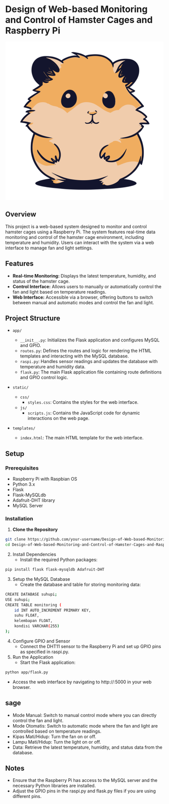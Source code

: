 # Design of Web-based Monitoring and Control of Hamster Cages and Raspberry Pi

![images-hamster](static/images/hamster.png)<br/>

## Overview

This project is a web-based system designed to monitor and control hamster cages using a Raspberry Pi. The system features real-time data monitoring and control of the hamster cage environment, including temperature and humidity. Users can interact with the system via a web interface to manage fan and light settings.

## Features

- **Real-time Monitoring:** Displays the latest temperature, humidity, and status of the hamster cage.
- **Control Interface:** Allows users to manually or automatically control the fan and light based on temperature readings.
- **Web Interface:** Accessible via a browser, offering buttons to switch between manual and automatic modes and control the fan and light.

## Project Structure

- `app/`

  - `__init__.py`: Initializes the Flask application and configures MySQL and GPIO.
  - `routes.py`: Defines the routes and logic for rendering the HTML templates and interacting with the MySQL database.
  - `raspi.py`: Handles sensor readings and updates the database with temperature and humidity data.
  - `flask.py`: The main Flask application file containing route definitions and GPIO control logic.

- `static/`

  - `css/`
    - `styles.css`: Contains the styles for the web interface.
  - `js/`
    - `scripts.js`: Contains the JavaScript code for dynamic interactions on the web page.

- `templates/`
  - `index.html`: The main HTML template for the web interface.

## Setup

### Prerequisites

- Raspberry Pi with Raspbian OS
- Python 3.x
- Flask
- Flask-MySQLdb
- Adafruit-DHT library
- MySQL Server

### Installation

1. **Clone the Repository**

```bash
git clone https://github.com/your-username/Design-of-Web-based-Monitoring-and-Control-of-Hamster-Cages-and-Raspberry-Pi.git
cd Design-of-Web-based-Monitoring-and-Control-of-Hamster-Cages-and-Raspberry-Pi
```

2. Install Dependencies
   - Install the required Python packages:

```bash
pip install flask flask-mysqldb Adafruit-DHT
```

3. Setup the MySQL Database
   - Create the database and table for storing monitoring data:

```bash
CREATE DATABASE suhupi;
USE suhupi;
CREATE TABLE monitoring (
    id INT AUTO_INCREMENT PRIMARY KEY,
    suhu FLOAT,
    kelembapan FLOAT,
    kondisi VARCHAR(255)
);
```

4. Configure GPIO and Sensor
   - Connect the DHT11 sensor to the Raspberry Pi and set up GPIO pins as specified in raspi.py.
5. Run the Application
   - Start the Flask application:

```bash
python app/flask.py
```

- Access the web interface by navigating to http://<raspberry-pi-ip>:5000 in your web browser.

## sage

- Mode Manual: Switch to manual control mode where you can directly control the fan and light.
- Mode Otomatis: Switch to automatic mode where the fan and light are controlled based on temperature readings.
- Kipas Mati/Hidup: Turn the fan on or off.
- Lampu Mati/Hidup: Turn the light on or off.
- Data: Retrieve the latest temperature, humidity, and status data from the database.

## Notes

- Ensure that the Raspberry Pi has access to the MySQL server and the necessary Python libraries are installed.
- Adjust the GPIO pins in the raspi.py and flask.py files if you are using different pins.
